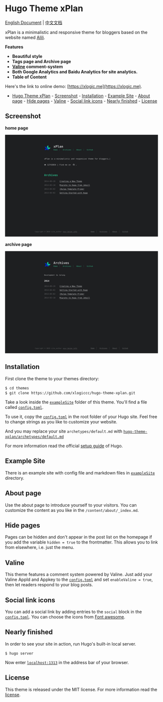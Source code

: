 # Hugo Theme xPlan

[English Document](https://github.com/xlogiccc/hugo-theme-xplan/blob/master/README.md) | [中文文档](https://github.com/xlogiccc/hugo-theme-xplan/blob/master/README_zh-cn.md)

xPlan is a minimalistic and responsive theme for bloggers based on the website named [Alili](https://alili.tech/).

**Features**

- **Beautiful style**
- **Tags page and Archive page**
- **[Valine](https://valine.js.org) comment-system**
- **Both Google Analytics and Baidu Analytics for site analytics.**
- **Table of Content**

Here's the link to online demo: [https://xlogic.me](https://xlogic.me).

<!-- TOC depthFrom:1 depthTo:6 withLinks:1 updateOnSave:1 orderedList:0 -->

- [Hugo Theme xPlan](#hugo-theme-xplan) - [Screenshot](#screenshot) - [Installation](#installation) - [Example Site](#example-site) - [About page](#about-page) - [Hide pages](#hide-pages) - [Valine](#valine) - [Social link icons](#social-link-icons) - [Nearly finished](#nearly-finished) - [License](#license)

<!-- /TOC -->

## Screenshot

**home page**

![Screenshot](https://github.com/xlogiccc/hugo-theme-xplan/blob/master/images/screenshot.jpg)

**archive page**

![Screenshot](https://github.com/xlogiccc/hugo-theme-xplan/blob/master/images/archive.jpg)

## Installation

First clone the theme to your themes directory:

```
$ cd themes
$ git clone https://github.com/xlogiccc/hugo-theme-xplan.git
```

Take a look inside the [`exampleSite`](https://github.com/xlogiccc/hugo-theme-xplan/tree/master/exampleSite) folder of this theme. You'll find a file called [`config.toml`](https://github.com/xlogiccc/hugo-theme-xplan/blob/master/exampleSite/config.toml).

To use it, copy the [`config.toml`](https://github.com/xlogiccc/hugo-theme-xplan/blob/master/exampleSite/config.toml) in the root folder of your Hugo site. Feel free to change strings as you like to customize your website.

And you may replace your site `archetypes/default.md` with [`hugo-theme-xplan/archetypes/default.md`](https://github.com/xlogiccc/hugo-theme-xplan/tree/master/archetypes/default.md)

For more information read the official [setup guide](//gohugo.io/overview/installing/) of Hugo.

## Example Site

There is an example site with config file and markdown files in [`exampleSite`](https://github.com/xlogiccc/hugo-theme-xplan/tree/master/exampleSite) directory.

## About page

Use the about page to introduce yourself to your visitors. You can customize the content as you like in the `/content/about/_index.md`.

## Hide pages

Pages can be hidden and don't appear in the post list on the homepage if you add the variable `hidden = true` to the frontmatter. This allows you to link from elsewhere, i.e. just the menu.

## Valine

This theme features a comment system powered by Valine. Just add your Valine AppId and Appkey to the [`config.toml`](https://github.com/xlogiccc/hugo-theme-xplan/blob/master/exampleSite/config.toml) and set `enableValine = true`, then let readers respond to your blog posts.

## Social link icons

You can add a social link by adding entries to the `social` block in the [`config.toml`](https://github.com/xlogiccc/hugo-theme-xplan/blob/master/exampleSite/config.toml). You can choose the icons from [Font awesome](https://fortawesome.github.io/Font-Awesome/).

## Nearly finished

In order to see your site in action, run Hugo's built-in local server.

```
$ hugo server
```

Now enter [`localhost:1313`](http://localhost:1313) in the address bar of your browser.

## License

This theme is released under the MIT license. For more information read the [license](https://github.com/xlogiccc/hugo-theme-xplan/blob/master/LICENSE.md).
